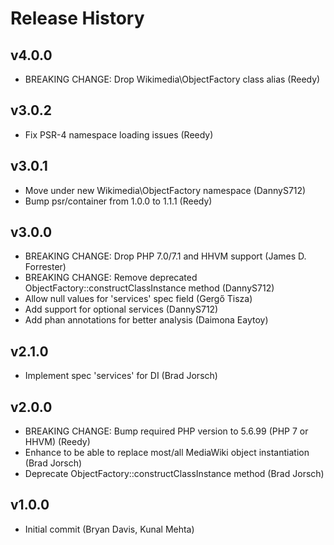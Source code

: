 # Release History

## v4.0.0
* BREAKING CHANGE: Drop Wikimedia\ObjectFactory class alias (Reedy)

## v3.0.2
* Fix PSR-4 namespace loading issues (Reedy)

## v3.0.1
* Move under new Wikimedia\ObjectFactory namespace (DannyS712)
* Bump psr/container from 1.0.0 to 1.1.1 (Reedy)

## v3.0.0
* BREAKING CHANGE: Drop PHP 7.0/7.1 and HHVM support (James D. Forrester)
* BREAKING CHANGE: Remove deprecated ObjectFactory::constructClassInstance method (DannyS712)
* Allow null values for 'services' spec field (Gergő Tisza)
* Add support for optional services (DannyS712)
* Add phan annotations for better analysis (Daimona Eaytoy)

## v2.1.0
* Implement spec 'services' for DI (Brad Jorsch)

## v2.0.0
* BREAKING CHANGE: Bump required PHP version to 5.6.99 (PHP 7 or HHVM) (Reedy)
* Enhance to be able to replace most/all MediaWiki object instantiation (Brad Jorsch)
* Deprecate ObjectFactory::constructClassInstance method (Brad Jorsch)

## v1.0.0
* Initial commit (Bryan Davis, Kunal Mehta)
